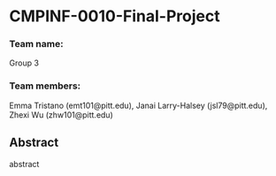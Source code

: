<h1>CMPINF-0010-Final-Project</h1>

<span><h3>Team name:</h3>  Group 3</span>

<h3>Team members:</h3> Emma Tristano (emt101@pitt.edu), Janai Larry-Halsey (jsl79@pitt.edu), Zhexi Wu (zhw101@pitt.edu)

<h2>Abstract</h2>

abstract
